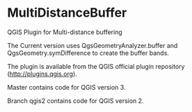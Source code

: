 MultiDistanceBuffer
===================
QGIS Plugin for Multi-distance buffering

The Current version uses QgsGeometryAnalyzer.buffer and
QgsGeometry.symDifference to create the buffer bands.

The plugin is available from the QGIS official plugin repository
(http://plugins.qgis.org).

Master contains code for QGIS version 3.

Branch qgis2 contains code for QGIS version 2.
